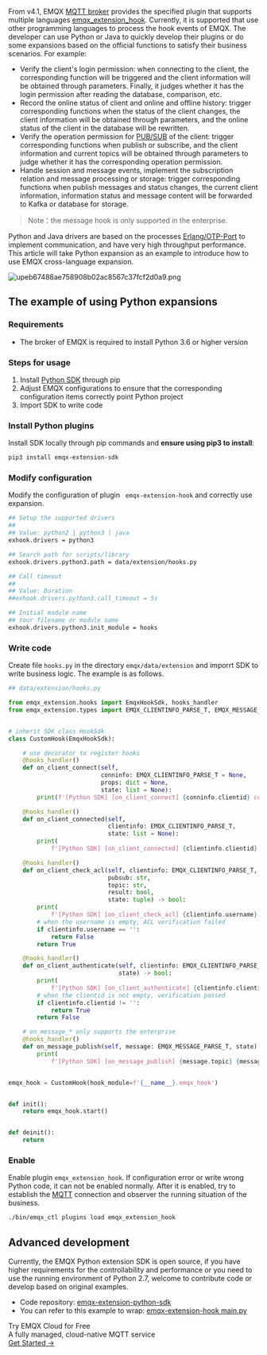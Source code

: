 From v4.1, EMQX [MQTT broker](https://www.emqx.com/en/products/emqx) provides the specified plugin that supports multiple languages [emqx_extension_hook](https://github.com/emqx/emqx-extension-hook). Currently, it is supported that use other programming languages to process the hook events of EMQX. The developer can use Python or Java to quickly develop their plugins or do some expansions based on the official functions to satisfy their business scenarios. For example:

- Verify the client's login permission: when connecting to the client, the corresponding function will be triggered and the client information will be obtained through parameters. Finally, it judges whether it has the login permission after reading the database, comparison, etc.
- Record the online status of client and online and offline history: trigger corresponding functions when the status of the client changes, the client information will be obtained through parameters, and the online status of the client in the database will be rewritten.
- Verify the operation permission for [PUB/SUB](https://www.emqx.com/en/blog/mqtt-5-introduction-to-publish-subscribe-model) of the client: trigger corresponding functions when publish or subscribe, and the client information and current topics will be obtained through parameters to judge whether it has the corresponding operation permission.
- Handle session and message events, implement the subscription relation and message processing or storage: trigger corresponding functions when publish messages and status changes, the current client information, information status and message content will be forwarded to Kafka or database for storage.

>  Note：the message hook is only supported in the enterprise.



Python and Java drivers are based on the processes [Erlang/OTP-Port](https://erlang.org/doc/tutorial/c_port.html) to implement communication, and have very high throughput performance. This article will take Python expansion as an example to introduce how to use EMQX cross-language expansion.

![upeb67488ae758908b02ac8567c37fcf2d0a9.png](https://assets.emqx.com/images/81aa1ab1028f0e59c08b0a00dc5ade08.png)



## The example of using Python expansions

### Requirements

- The broker of EMQX is required to install Python 3.6 or higher version

### Steps for usage

1. Install [Python SDK](https://pypi.org/project/emqx-extension-sdk/) through pip
2. Adjust EMQX configurations to ensure that the corresponding configuration items correctly point Python project
3. Import SDK to write code



### Install Python plugins

Install SDK locally through pip commands and **ensure using pip3 to install**:

```bash
pip3 install emqx-extension-sdk
```



### Modify configuration

Modify the configuration of plugin ` emqx-extension-hook` and correctly use expansion.

```bash
## Setup the supported drivers
##
## Value: python2 | python3 | java
exhook.drivers = python3

## Search path for scripts/library
exhook.drivers.python3.path = data/extension/hooks.py

## Call timeout
##
## Value: Duration
##exhook.drivers.python3.call_timeout = 5s

## Initial module name
## Your filename or module name
exhook.drivers.python3.init_module = hooks
```



### Write code

Create file `hooks.py` in the directory `emqx/data/extension` and imporrt SDK to write business logic. The example is as follows.

```python
## data/extension/hooks.py

from emqx_extension.hooks import EmqxHookSdk, hooks_handler
from emqx_extension.types import EMQX_CLIENTINFO_PARSE_T, EMQX_MESSAGE_PARSE_T


# inherit SDK class HookSdk 
class CustomHook(EmqxHookSdk):

  	# use decorator to register hooks
    @hooks_handler()
    def on_client_connect(self,
                          conninfo: EMQX_CLIENTINFO_PARSE_T = None,
                          props: dict = None,
                          state: list = None):
        print(f'[Python SDK] [on_client_connect] {conninfo.clientid} connecte')

    @hooks_handler()
    def on_client_connected(self,
                            clientinfo: EMQX_CLIENTINFO_PARSE_T,
                            state: list = None):
        print(
            f'[Python SDK] [on_client_connected] {clientinfo.clientid} connected')

    @hooks_handler()
    def on_client_check_acl(self, clientinfo: EMQX_CLIENTINFO_PARSE_T,
                            pubsub: str,
                            topic: str,
                            result: bool,
                            state: tuple) -> bool:
        print(
            f'[Python SDK] [on_client_check_acl] {clientinfo.username} check ACL: {pubsub} {topic}')
        # when the username is empty, ACL verification failed
        if clientinfo.username == '':
            return False
        return True

    @hooks_handler()
    def on_client_authenticate(self, clientinfo: EMQX_CLIENTINFO_PARSE_T, authresult,
                               state) -> bool:
        print(
            f'[Python SDK] [on_client_authenticate] {clientinfo.clientid} authenticate')
        # when the clientid is not empty, verification passed
        if clientinfo.clientid != '':
            return True
        return False

    # on_message_* only supports the enterprise
    @hooks_handler()
    def on_message_publish(self, message: EMQX_MESSAGE_PARSE_T, state):
        print(
            f'[Python SDK] [on_message_publish] {message.topic} {message.payload}')


emqx_hook = CustomHook(hook_module=f'{__name__}.emqx_hook')


def init():
    return emqx_hook.start()


def deinit():
    return
```



### Enable

Enable plugin `emqx_extension_hook`. If configuration error or write wrong Python code, it can not be enabled normally.  After it is enabled, try to establish the [MQTT](https://www.emqx.com/en/mqtt-guide) connection and observer the running situation of the business.

```bash
./bin/emqx_ctl plugins load emqx_extension_hook
```



## Advanced development

Currently, the EMQX Python extension SDK is open source, if you have higher requirements for the controllability and performance or you need to use the running environment of Python 2.7, welcome to contribute code or develop based on original examples.

- Code repository: [emqx-extension-python-sdk](https://github.com/emqx/emqx-extension-python-sdk)
- You can refer to this example to wrap: [emqx-extension-hook main.py](https://github.com/emqx/emqx-extension-hook/blob/master/test/scripts/main.py)


<section class="promotion">
    <div>
        Try EMQX Cloud for Free
        <div class="is-size-14 is-text-normal has-text-weight-normal">A fully managed, cloud-native MQTT service</div>
    </div>
    <a href="https://accounts.emqx.com/signup?continue=https://cloud-intl.emqx.com/console/deployments/0?oper=new" class="button is-gradient px-5">Get Started →</a >
</section>
